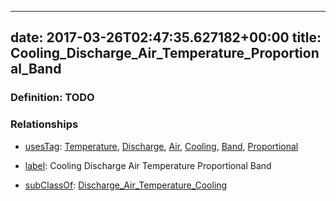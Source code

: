 
---
date: 2017-03-26T02:47:35.627182+00:00
title: Cooling_Discharge_Air_Temperature_Proportional_Band
---
### Definition: TODO

### Relationships

* [usesTag](https://brickschema.org/schema/1.0/BrickFrame#usesTag): [Temperature](https://brickschema.org/schema/1.0/BrickTag#Temperature), [Discharge](https://brickschema.org/schema/1.0/BrickTag#Discharge), [Air](https://brickschema.org/schema/1.0/BrickTag#Air), [Cooling](https://brickschema.org/schema/1.0/BrickTag#Cooling), [Band](https://brickschema.org/schema/1.0/BrickTag#Band), [Proportional](https://brickschema.org/schema/1.0/BrickTag#Proportional)

* [label](http://www.w3.org/2000/01/rdf-schema#label): Cooling Discharge Air Temperature Proportional Band

* [subClassOf](http://www.w3.org/2000/01/rdf-schema#subClassOf): [Discharge_Air_Temperature_Cooling](https://brickschema.org/schema/1.0/Brick#Discharge_Air_Temperature_Cooling)
